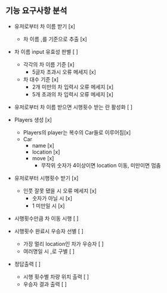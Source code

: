 ## 기능 요구사항 분석

- 유저로부터 차 이름 받기 [x]

  - 차 이름 ,를 기준으로 추출 [x]

- 차 이름 input 유효성 판별 [ ]
  - 각각의 차 이름 기준 [x]
    - 5글자 초과시 오류 메세지 [x]
  - 차 대수 기준 [x]
    - 2개 미만의 차 입력시 오류 메세지 [x]
    - 5개 초과의 차 입력시 오류 메세지 [x]
- 유저로부터 차 이름 받으면 시행횟수 받는 란 활성화 [ ]

- Players 생성 [x]

  - Players의 player는 복수의 Car들로 이루어짐[x]
  - Car
    - name [x]
    - location [x]
    - move [x]
      - 무작위 숫자가 4이상이면 location 이동, 미만이면 멈춤

- 유저로부터 시행횟수 받기 [x]

  - 인풋 잘못 됐을 시 오류 메세지 [x]
    - 숫자가 아닐 시 [x]
    - 1 미만일 시 [x]

- 시행횟수만큼 차 이동 시행 [ ]

- 시행횟수 완료시 우승자 선별 [ ]

  - 가장 멀리 location인 차가 우승자 [ ]
  - 여러명일 시 ,로 구별 [ ]

- 정답출력 [ ]
  - 시행 횟수별 차량 위치 출력 [ ]
  - 우승자 결과 출력 [ ]

